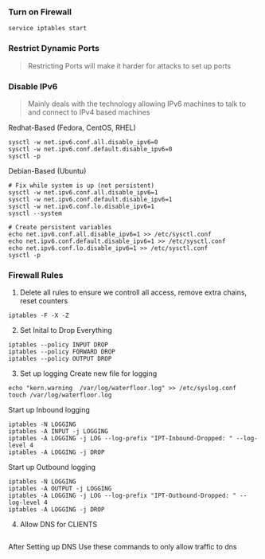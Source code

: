 
### Turn on Firewall

```service iptables start```

### Restrict Dynamic Ports
> Restricting Ports will make it harder for attacks to set up ports


### Disable IPv6 
> Mainly deals with the technology allowing IPv6 machines to talk to and connect to IPv4 based machines

Redhat-Based (Fedora, CentOS, RHEL)
```
sysctl -w net.ipv6.conf.all.disable_ipv6=0
sysctl -w net.ipv6.conf.default.disable_ipv6=0
sysctl -p
```

Debian-Based (Ubuntu)
```
# Fix while system is up (not persistent)
sysctl -w net.ipv6.conf.all.disable_ipv6=1 
sysctl -w net.ipv6.conf.default.disable_ipv6=1
sysctl -w net.ipv6.conf.lo.disable_ipv6=1
sysctl --system

# Create persistent variables
echo net.ipv6.conf.all.disable_ipv6=1 >> /etc/sysctl.conf
echo net.ipv6.conf.default.disable_ipv6=1 >> /etc/sysctl.conf
echo net.ipv6.conf.lo.disable_ipv6=1 >> /etc/sysctl.conf
sysctl -p
```

### Firewall Rules
1. Delete all rules to ensure we controll all access, remove extra chains, reset counters
```
iptables -F -X -Z
```
2. Set Inital to Drop Everything

```
iptables --policy INPUT DROP
iptables --policy FORWARD DROP
iptables --policy OUTPUT DROP
```

3. Set up logging
Create new file for logging
```
echo "kern.warning	/var/log/waterfloor.log" >> /etc/syslog.conf
touch /var/log/waterfloor.log
```
Start up Inbound logging
```
iptables -N LOGGING
iptables -A INPUT -j LOGGING
iptables -A LOGGING -j LOG --log-prefix "IPT-Inbound-Dropped: " --log-level 4
iptables -A LOGGING -j DROP
```

Start up Outbound logging
```
iptables -N LOGGING
iptables -A OUTPUT -j LOGGING
iptables -A LOGGING -j LOG --log-prefix "IPT-Outbound-Dropped: " --log-level 4
iptables -A LOGGING -j DROP
```

4. Allow DNS for CLIENTS
```

```
After Setting up DNS Use these commands to only allow traffic to dns
```

```
